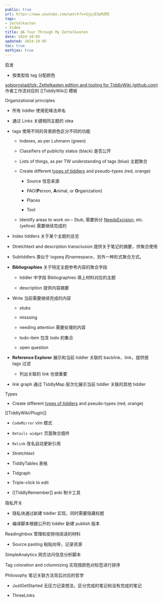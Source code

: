 ```yaml
---
public: true
url: https://www.youtube.com/watch?v=GjpjE5pMZMI
tags:
- zettelkasten
- Video
title: @A Tour Through My Zettelkasten
date: 2024-10-05
updated: 2024-10-05
toc: true
mathjax: true
---
```


启发

  + 按类型给 tag 分配颜色

[sobjornstad/tzk: Zettelkasten edition and tooling for TiddlyWiki (github.com)](https://github.com/sobjornstad/tzk) 作者工作流对应的 [[TiddlyWiki]] 模板

Organizational principles

  + 所有 tiddler 使用驼峰法命名

  + 通过 Links 关键相同主题的 idea

  + tags 使用不同的背景颜色区分不同的功能

    + Indexes, as per Luhmann (green)

    + Classifiers of publicity status (black) 是否公开

    + Lists of things, as per TW understanding of tags (blue) 主题聚合

    + Create different [types of tiddlers](https://zettelkasten.sorenbjornstad.com/#ZettelkastenCardType) and pseudo-types (red, orange)
      + Source 信息来源

      + PAO(**P**erson, **A**nimal, or **O**rganization)

      + Places

      + Tool

    + Identify areas to work on – Stub, 需要拆分 [NeedsExcision](https://zettelkasten.sorenbjornstad.com/#NeedsExcision), etc. (yellow) 需要继续完成的

  + Index tiddlers 关于某个主题的总览

  + Stretchtext and description transclusion 提供关于笔记的摘要，供聚合使用

  + Subtiddlers 类似于 logseq 的namespace，另外一种形式聚合方式。

  + **Bibliographies** 关于特定主题参考内容的聚合字段

    + tiddler 中字段 Bibliographies 填上材料对应的主题

    + description 提供内容摘要

  + Write 当前需要继续完成的内容

    + stubs

    + misssing

    + needing attention 需要处理的内容

    + todo-item 包含 todo 的集合

    + open question

  + **Reference Explorer** 展示和当前 tiddler 关联的 backlink、link，提供按 tags 过滤

    + 列出关联的 link 也很重要

  + link graph 通过 TiddlyMap 层次化展示当前 tiddler 关联的其他 tiddler

Types

  + Create different [types of tiddlers](https://zettelkasten.sorenbjornstad.com/#ZettelkastenCardType) and pseudo-types (red, orange)


[[TiddlyWiki/Plugin]]

  + `CodeMirror` vim 模式

  + `Details widget` 页面聚合插件

  + `Relink` 改名自动更新引用

  + Stretchtext

  + TiddlyTables 表格

  + Tidgraph

  + Triple-click to edit

  + [[TiddlyRemember]] anki 制卡工具

隐私开关

  + 隐私块通过新建 tiddler 实现，同时需要隐藏标题

  + 编译脚本根据公开的 tiddler 新建 publish 版本

ReadingInbox 管理和安排待阅读的材料

  + Source pasting 粘贴向导，记录资源

SimpleAnalytics 网页访问信息分析脚本

Tag coloration and columnizing 实现按颜色对标签进行排序

Philosophy 笔记关联方法背后对应的哲学

  + JustGetStarted 无压力记录想法，区分完成的笔记和没有完成的笔记

  + ThreeLinks
